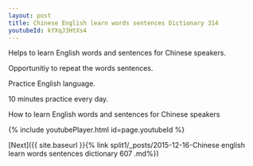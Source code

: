 ```yaml
---
layout: post
title: Chinese English learn words sentences Dictionary 314 
youtubeId: kYXqJ3HtXs4
---
```

 
 
Helps to learn English words and sentences for Chinese speakers.

Opportunitiy to repeat the words sentences. 

Practice English language. 
 
10 minutes practice every day. 
 
How to learn English words and sentences for Chinese speakers 
 
{% include youtubePlayer.html id=page.youtubeId %}
 
 
[Next]({{ site.baseurl }}{% link  split1/_posts/2015-12-16-Chinese english learn words sentences dictionary 607 .md%})
 
